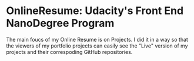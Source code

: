 # OnlineResume: Udacity's Front End NanoDegree Program

The main foucs of my Online Resume is on Projects. I did it in a way so that the viewers of my portfolio projects can easily see the "Live" version of my projects and their correspoding GitHub repositories.
